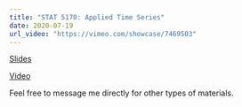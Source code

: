 ```yaml
---
title: "STAT 5170: Applied Time Series"
date: 2020-07-19
url_video: "https://vimeo.com/showcase/7469503"
---
```


[Slides](https://github.com/tbrown122387/stat_5170_slides)

[Video](https://vimeo.com/showcase/7469503)


Feel free to message me directly for other types of materials.
